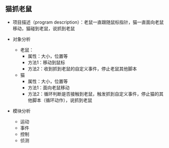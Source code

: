 
## 猫抓老鼠
* 项目描述（program description）：老鼠一直跟随鼠标指针，猫一直面向老鼠移动，猫碰到老鼠，说抓到老鼠

* 对象分析
    * 老鼠：
        * 属性：大小，位置等
        * 方法1：移动到鼠标
        * 方法2：收到抓到老鼠的自定义事件，停止老鼠其他脚本
    * 猫
        * 属性：大小，位置等
        * 方法1：面向老鼠移动
        * 方法2：循环判断是否接触到老鼠，触发抓到自定义事件，停止猫的其他脚本（循环动作），说抓到老鼠

* 模块分析
    * 运动
    * 事件
    * 控制
    * 侦测